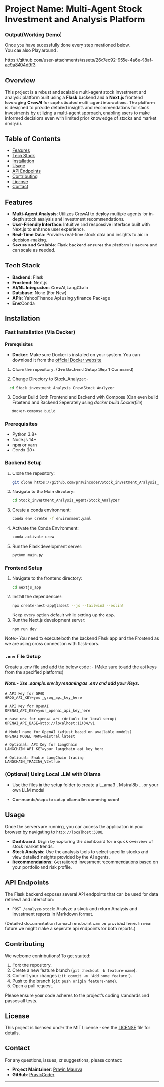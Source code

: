
# Project Name: Multi-Agent Stock Investment and Analysis Platform

### Output(Working Demo)

Once you have sucessfully done every step mentioned below.  
You can also Play around .


https://github.com/user-attachments/assets/26c7ec92-955e-4a6e-98af-ac9a8404d9f3

## Overview

This project is a robust and scalable multi-agent stock investment and analysis platform built using a **Flask** backend and a **Next.js** frontend, leveraging **CrewAI** for sophisticated multi-agent interactions. The platform is designed to provide detailed insights and recommendations for stock investments by utilizing a multi-agent approach, enabling users to make informed decisions even with limited prior knowledge of stocks and market analysis.

## Table of Contents

- [Features](#features)
- [Tech Stack](#tech-stack)
- [Installation](#installation)
- [Usage](#usage)
- [API Endpoints](#api-endpoints)
- [Contributing](#contributing)
- [License](#license)
- [Contact](#contact)

## Features

- **Multi-Agent Analysis**: Utilizes CrewAI to deploy multiple agents for in-depth stock analysis and investment recommendations.
- **User-Friendly Interface**: Intuitive and responsive interface built with Next.js to enhance user experience.
- **Real-Time Data**: Provides real-time stock data and insights to aid in decision-making.
- **Secure and Scalable**: Flask backend ensures the platform is secure and can scale as needed.

## Tech Stack

- **Backend**: Flask
- **Frontend**: Next.js
- **AI/ML Integration**: CrewAI,LangChain
- **Database**: None (For Now)
- **APIs**: YahooFinance Api using yfinance Package
- **Env**:Conda

## Installation
###  Fast Installation (Via Docker)

#### Prerequisites
- **Docker**: Make sure Docker is installed on your system. You can download it from the [official Docker website](https://www.docker.com/get-started).

1. Clone the repository: (See Backend Setup Step 1 Command)

2. Change Directory to Stock_Analyzer:- 
 ```bash 
   cd Stock_investment_Analysis_Crew/Stock_Analyzer
  ```
3. Docker Build Both Frontend and Backend with Compose (Can even build Frontend and Backend Seperately using *docker build Dockerfile*)
```bash 
   docker-compose build
  ``` 


### Prerequisites

- Python 3.8+
- Node.js 14+
- npm or yarn
- Conda 20+

### Backend Setup

1. Clone the repository:
   ```bash
   git clone https://github.com/pravincoder/Stock_investment_Analysis_Agent.git
   ```
2. Navigate to the Main directory:
   ```bash
   cd Stock_investment_Analysis_Agent/Stock_Analyzer
   ```
3. Create  a conda environment:
   ```bash
   conda env create -f environment.yaml
   ```
4. Activate the Conda Environment:
   ```bash
   conda activate crew
   ```
5. Run the Flask development server:
   ```bash
   python main.py
   ```

### Frontend Setup

1. Navigate to the frontend directory:
   ```bash
   cd nextjs_app
   ```
2. Install the dependencies:
   ```bash
   npx create-next-app@latest --js --tailwind --eslint
   ```
   Keep every option default while setting up the app.
3. Run the Next.js development server:
   ```bash
   npm run dev
   ```
Note:- You need to execute both the backend Flask app and the Frontend as we are using cross connection with flask-cors.

### `.env` File Setup 
Create  a .env file and add the below code :- (Make sure to add the api keys from the specified platforms)
#### *Note:- Use .sample.env by renaming as .env and add your Keys.* 
```dotenv
# API Key for GROQ
GROQ_API_KEY=your_groq_api_key_here

# API Key for OpenAI
OPENAI_API_KEY=your_openai_api_key_here

# Base URL for OpenAI API (default for local setup)
OPENAI_API_BASE=http://localhost:11434/v1

# Model name for OpenAI (adjust based on available models)
OPENAI_MODEL_NAME=mistral:latest

# Optional: API Key for LangChain
LANGCHAIN_API_KEY=your_langchain_api_key_here

# Optional: Enable LangChain tracing
LANGCHAIN_TRACING_V2=true
```

### (Optional) Using Local LLM with Ollama
- Use the  files in the setup folder to create a LLama3 , Mistral8b ... or your own LLM model 

- Commands/steps to setup ollama llm comming soon!

## Usage

Once the servers are running, you can access the application in your browser by navigating to `http://localhost:3000`. 

- **Dashboard**: Begin by exploring the dashboard for a quick overview of stock market trends.
- **Stock Analysis**: Use the analysis tools to select specific stocks and view detailed insights provided by the AI agents.
- **Recommendations**: Get tailored investment recommendations based on your portfolio and risk profile.

## API Endpoints

The Flask backend exposes several API endpoints that can be used for data retrieval and interaction:


- `POST /analyze-stock`: Analyze a stock and return Analysis and Investment reports in Markdown format.


  
(Detailed documentation for each endpoint can be provided here. In near future we might make a seperate api endpoints for both reports.)

## Contributing

We welcome contributions! To get started:

1. Fork the repository.
2. Create a new feature branch (`git checkout -b feature-name`).
3. Commit your changes (`git commit -m 'Add some feature'`).
4. Push to the branch (`git push origin feature-name`).
5. Open a pull request.

Please ensure your code adheres to the project's coding standards and passes all tests.

## License

This project is licensed under the MIT License - see the [LICENSE](LICENSE) file for details.

## Contact

For any questions, issues, or suggestions, please contact:

- **Project Maintainer**: [Pravin Maurya](mailto:pravincoder@gmail.com)
- **GitHub**: [PravinCoder](https://github.com/pravincoder)

---
